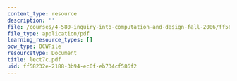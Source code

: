 ```yaml
---
content_type: resource
description: ''
file: /courses/4-580-inquiry-into-computation-and-design-fall-2006/ff58232e21883b94ec0feb734cf586f2_lect7c.pdf
file_type: application/pdf
learning_resource_types: []
ocw_type: OCWFile
resourcetype: Document
title: lect7c.pdf
uid: ff58232e-2188-3b94-ec0f-eb734cf586f2
---
```

